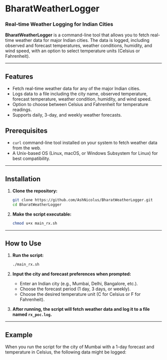 # BharatWeatherLogger

### Real-time Weather Logging for Indian Cities

**BharatWeatherLogger** is a command-line tool that allows you to fetch real-time weather data for major Indian cities. The data is logged, including observed and forecast temperatures, weather conditions, humidity, and wind speed, with an option to select temperature units (Celsius or Fahrenheit).

---

## Features

- Fetch real-time weather data for any of the major Indian cities.
- Logs data to a file including the city name, observed temperature, forecast temperature, weather condition, humidity, and wind speed.
- Option to choose between Celsius and Fahrenheit for temperature readings.
- Supports daily, 3-day, and weekly weather forecasts.

## Prerequisites

- `curl` command-line tool installed on your system to fetch weather data from the web.
- A Unix-based OS (Linux, macOS, or Windows Subsystem for Linux) for best compatibility.

---

## Installation

1. **Clone the repository:**
    ```bash
    git clone https://github.com/AshNicolus/BharatWeatherLogger.git
    cd BharatWeatherLogger
    ```

2. **Make the script executable:**
    ```bash
    chmod u+x main_rx.sh
    ```

---

## How to Use

1. **Run the script:**
    ```bash
    ./main_rx.sh
    ```

2. **Input the city and forecast preferences when prompted:**
   - Enter an Indian city (e.g., Mumbai, Delhi, Bangalore, etc.).
   - Choose the forecast period (1 day, 3 days, or weekly).
   - Choose the desired temperature unit (C for Celsius or F for Fahrenheit).

3. **After running, the script will fetch weather data and log it to a file named `rx_poc.log`.**

---

## Example

When you run the script for the city of Mumbai with a 1-day forecast and temperature in Celsius, the following data might be logged:


